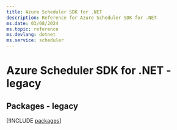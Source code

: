 ```yaml
---
title: Azure Scheduler SDK for .NET
description: Reference for Azure Scheduler SDK for .NET
ms.date: 03/08/2024
ms.topic: reference
ms.devlang: dotnet
ms.service: scheduler
---
```

# Azure Scheduler SDK for .NET - legacy
## Packages - legacy
[!INCLUDE [packages](scheduler-index.md)]
